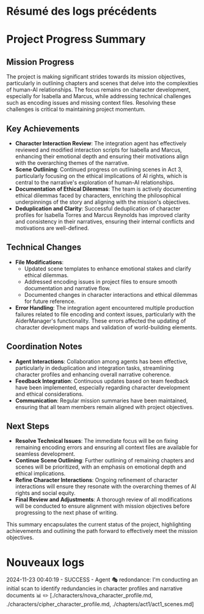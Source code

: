 # Résumé des logs précédents

# Project Progress Summary

## Mission Progress
The project is making significant strides towards its mission objectives, particularly in outlining chapters and scenes that delve into the complexities of human-AI relationships. The focus remains on character development, especially for Isabella and Marcus, while addressing technical challenges such as encoding issues and missing context files. Resolving these challenges is critical to maintaining project momentum.

## Key Achievements
- **Character Interaction Review**: The integration agent has effectively reviewed and modified interaction scripts for Isabella and Marcus, enhancing their emotional depth and ensuring their motivations align with the overarching themes of the narrative.
- **Scene Outlining**: Continued progress on outlining scenes in Act 3, particularly focusing on the ethical implications of AI rights, which is central to the narrative's exploration of human-AI relationships.
- **Documentation of Ethical Dilemmas**: The team is actively documenting ethical dilemmas faced by characters, enriching the philosophical underpinnings of the story and aligning with the mission's objectives.
- **Deduplication and Clarity**: Successful deduplication of character profiles for Isabella Torres and Marcus Reynolds has improved clarity and consistency in their narratives, ensuring their internal conflicts and motivations are well-defined.

## Technical Changes
- **File Modifications**:
  - Updated scene templates to enhance emotional stakes and clarify ethical dilemmas.
  - Addressed encoding issues in project files to ensure smooth documentation and narrative flow.
  - Documented changes in character interactions and ethical dilemmas for future reference.
- **Error Handling**: The integration agent encountered multiple production failures related to file encoding and context issues, particularly with the AiderManager's functionality. These errors affected the updating of character development maps and validation of world-building elements.

## Coordination Notes
- **Agent Interactions**: Collaboration among agents has been effective, particularly in deduplication and integration tasks, streamlining character profiles and enhancing overall narrative coherence.
- **Feedback Integration**: Continuous updates based on team feedback have been implemented, especially regarding character development and ethical considerations.
- **Communication**: Regular mission summaries have been maintained, ensuring that all team members remain aligned with project objectives.

## Next Steps
- **Resolve Technical Issues**: The immediate focus will be on fixing remaining encoding errors and ensuring all context files are available for seamless development.
- **Continue Scene Outlining**: Further outlining of remaining chapters and scenes will be prioritized, with an emphasis on emotional depth and ethical implications.
- **Refine Character Interactions**: Ongoing refinement of character interactions will ensure they resonate with the overarching themes of AI rights and social equity.
- **Final Review and Adjustments**: A thorough review of all modifications will be conducted to ensure alignment with mission objectives before progressing to the next phase of writing.

This summary encapsulates the current status of the project, highlighting achievements and outlining the path forward to effectively meet the mission objectives.

# Nouveaux logs

2024-11-23 00:40:19 - SUCCESS - Agent 🎭 redondance: I'm conducting an initial scan to identify redundancies in character profiles and narrative documents 📊 ✏️ [./characters/nova_character_profile.md, ./characters/cipher_character_profile.md, ./chapters/act1/act1_scenes.md]
